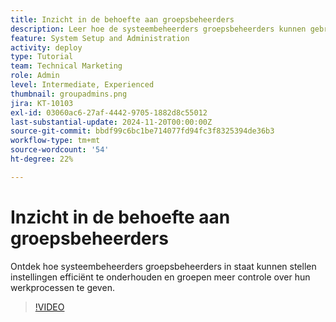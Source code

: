 ```yaml
---
title: Inzicht in de behoefte aan groepsbeheerders
description: Leer hoe de systeembeheerders groepsbeheerders kunnen gebruiken helpen  [!DNL Workfront]  montages handhaven terwijl het geven van groepen meer controle over hun werk.
feature: System Setup and Administration
activity: deploy
type: Tutorial
team: Technical Marketing
role: Admin
level: Intermediate, Experienced
thumbnail: groupadmins.png
jira: KT-10103
exl-id: 03060ac6-27af-4442-9705-1882d8c55012
last-substantial-update: 2024-11-20T00:00:00Z
source-git-commit: bbdf99c6bc1be714077fd94fc3f8325394de36b3
workflow-type: tm+mt
source-wordcount: '54'
ht-degree: 22%

---
```


# Inzicht in de behoefte aan groepsbeheerders

Ontdek hoe systeembeheerders groepsbeheerders in staat kunnen stellen instellingen efficiënt te onderhouden en groepen meer controle over hun werkprocessen te geven.

>[!VIDEO](https://video.tv.adobe.com/v/3439323/?quality=12&learn=on&enablevpops=1)


